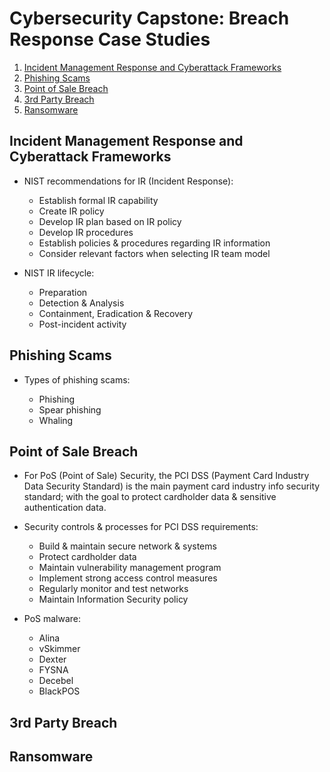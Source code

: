 # Cybersecurity Capstone: Breach Response Case Studies

1. [Incident Management Response and Cyberattack Frameworks](#incident-management-response-and-cyberattack-frameworks)
2. [Phishing Scams](#phishing-scams)
3. [Point of Sale Breach](#point-of-sale-breach)
4. [3rd Party Breach](#3rd-party-breach)
5. [Ransomware](#ransomware)

## Incident Management Response and Cyberattack Frameworks

* NIST recommendations for IR (Incident Response):

  * Establish formal IR capability
  * Create IR policy
  * Develop IR plan based on IR policy
  * Develop IR procedures
  * Establish policies & procedures regarding IR information
  * Consider relevant factors when selecting IR team model

* NIST IR lifecycle:

  * Preparation
  * Detection & Analysis
  * Containment, Eradication & Recovery
  * Post-incident activity

## Phishing Scams

* Types of phishing scams:

  * Phishing
  * Spear phishing
  * Whaling

## Point of Sale Breach

* For PoS (Point of Sale) Security, the PCI DSS (Payment Card Industry Data Security Standard) is the main payment card industry info security standard; with the goal to protect cardholder data & sensitive authentication data.

* Security controls & processes for PCI DSS requirements:

  * Build & maintain secure network & systems
  * Protect cardholder data
  * Maintain vulnerability management program
  * Implement strong access control measures
  * Regularly monitor and test networks
  * Maintain Information Security policy

* PoS malware:

  * Alina
  * vSkimmer
  * Dexter
  * FYSNA
  * Decebel
  * BlackPOS

## 3rd Party Breach

## Ransomware
